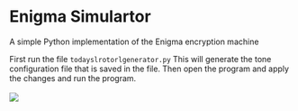 # Enigma Simulartor
A simple Python implementation of the Enigma encryption machine

First run the file `todayslrotorlgenerator.py`
This will generate the tone configuration file that is saved in the file. 
Then open the program and apply the changes and run the program.
<br />
<br />
<img align="center" src="https://upload.wikimedia.org/wikipedia/commons/thumb/b/bd/Enigma_%28crittografia%29_-_Museo_scienza_e_tecnologia_Milano.jpg/500px-Enigma_%28crittografia%29_-_Museo_scienza_e_tecnologia_Milano.jpg">
